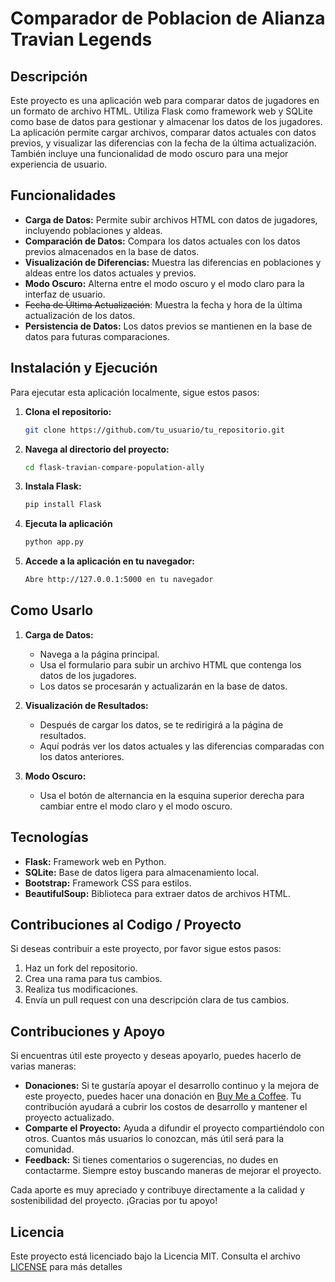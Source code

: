 # Comparador de Poblacion de Alianza Travian Legends

## Descripción

Este proyecto es una aplicación web para comparar datos de jugadores en un formato de archivo HTML. Utiliza Flask como framework web y SQLite como base de datos para gestionar y almacenar los datos de los jugadores. La aplicación permite cargar archivos, comparar datos actuales con datos previos, y visualizar las diferencias con la fecha de la última actualización. También incluye una funcionalidad de modo oscuro para una mejor experiencia de usuario.

## Funcionalidades

- **Carga de Datos:** Permite subir archivos HTML con datos de jugadores, incluyendo poblaciones y aldeas.
- **Comparación de Datos:** Compara los datos actuales con los datos previos almacenados en la base de datos.
- **Visualización de Diferencias:** Muestra las diferencias en poblaciones y aldeas entre los datos actuales y previos.
- **Modo Oscuro:** Alterna entre el modo oscuro y el modo claro para la interfaz de usuario.
- ~~Fecha de Última Actualización~~: Muestra la fecha y hora de la última actualización de los datos.
- **Persistencia de Datos:** Los datos previos se mantienen en la base de datos para futuras comparaciones.

## Instalación y Ejecución

Para ejecutar esta aplicación localmente, sigue estos pasos:

1. **Clona el repositorio:**

   ```bash
   git clone https://github.com/tu_usuario/tu_repositorio.git

2. **Navega al directorio del proyecto:**

   ```bash
   cd flask-travian-compare-population-ally

3. **Instala Flask:**

   ```bash
   pip install Flask

4. **Ejecuta la aplicación**

   ```bash
   python app.py

5. **Accede a la aplicación en tu navegador:**

   ```bash
   Abre http://127.0.0.1:5000 en tu navegador

## Como Usarlo

1. **Carga de Datos:**
   - Navega a la página principal.
   - Usa el formulario para subir un archivo HTML que contenga los datos de los jugadores.
   - Los datos se procesarán y actualizarán en la base de datos.

2. **Visualización de Resultados:**
   - Después de cargar los datos, se te redirigirá a la página de resultados.
   - Aquí podrás ver los datos actuales y las diferencias comparadas con los datos anteriores.

3. **Modo Oscuro:**
   - Usa el botón de alternancia en la esquina superior derecha para cambiar entre el modo claro y el modo oscuro.

## Tecnologías

- **Flask:** Framework web en Python.
- **SQLite:** Base de datos ligera para almacenamiento local.
- **Bootstrap:** Framework CSS para estilos.
- **BeautifulSoup:** Biblioteca para extraer datos de archivos HTML.

## Contribuciones al Codigo / Proyecto

Si deseas contribuir a este proyecto, por favor sigue estos pasos:

1. Haz un fork del repositorio.
2. Crea una rama para tus cambios.
3. Realiza tus modificaciones.
4. Envía un pull request con una descripción clara de tus cambios.

## Contribuciones y Apoyo

Si encuentras útil este proyecto y deseas apoyarlo, puedes hacerlo de varias maneras:

- **Donaciones:** Si te gustaría apoyar el desarrollo continuo y la mejora de este proyecto, puedes hacer una donación en [Buy Me a Coffee](https://buymeacoffee.com/felipecastillo). Tu contribución ayudará a cubrir los costos de desarrollo y mantener el proyecto actualizado.
- **Comparte el Proyecto:** Ayuda a difundir el proyecto compartiéndolo con otros. Cuantos más usuarios lo conozcan, más útil será para la comunidad.
- **Feedback:** Si tienes comentarios o sugerencias, no dudes en contactarme. Siempre estoy buscando maneras de mejorar el proyecto.

Cada aporte es muy apreciado y contribuye directamente a la calidad y sostenibilidad del proyecto. ¡Gracias por tu apoyo!

## Licencia

Este proyecto está licenciado bajo la Licencia MIT. Consulta el archivo [LICENSE](LICENSE) para más detalles
